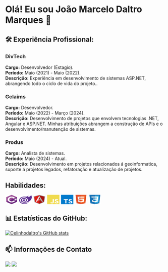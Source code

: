# Olá! Eu sou João Marcelo Daltro Marques 👋

## 🛠️ Experiência Profissional: 
  
### DivTech ###
**Cargo:** Desenvolvedor (Estagio).<br>
**Período:** Maio (2021) - Maio (2022).<br>
**Descrição:** Experiência em desenvolvimento de sistemas ASP.NET, abrangendo todo o ciclo de vida do projeto..

### Gclaims ###
**Cargo:** Desenvolvedor.  <br>
**Período:** Maio (2022) - Março (2024).  <br>
**Descrição:** Desenvolvimento de projetos que envolvem tecnologias .NET, Angular e ASP.NET. Minhas atribuições abrangem a construção de APIs e o desenvolvimento/manutenção de sistemas.

### Produs ###
**Cargo:** Analista de sistemas.<br>
**Período:** Maio (2024) - Atual.  <br>
**Descrição:** Desenvolvimento em projetos relacionados á geoinformatica, suporte á projetos legados, refatoração e atualização de projetos.



## Habilidades:
  <img align="center" alt="Celinho-Csharp" height="30" width="40" src="https://raw.githubusercontent.com/devicons/devicon/master/icons/csharp/csharp-original.svg">
  <img align="center" alt="Celinho-Blazor" height="30" width="40" src="https://raw.githubusercontent.com/devicons/devicon/master/icons/blazor/blazor-original.svg">
  <img align="center" alt="Celinho-AngulaJs" height="30" width="40" src="https://raw.githubusercontent.com/devicons/devicon/master/icons/angularjs/angularjs-original.svg">
  <img align="center" alt="Celinho-JS" height="30" width="40" src="https://raw.githubusercontent.com/devicons/devicon/master/icons/javascript/javascript-plain.svg">
  <img align="center" alt="Celinho-Ts" height="30" width="40" src="https://raw.githubusercontent.com/devicons/devicon/master/icons/typescript/typescript-plain.svg">
  <img align="center" alt="Celinho-HTML" height="30" width="40" src="https://raw.githubusercontent.com/devicons/devicon/master/icons/html5/html5-original.svg">
  <img align="center" alt="Celinho-CSS" height="30" width="40" src="https://raw.githubusercontent.com/devicons/devicon/master/icons/css3/css3-original.svg">


## 📊 Estatísticas do GitHub:
[![Celinhodaltro's GitHub stats](https://github-readme-stats.vercel.app/api?username=celinhodaltro)](https://github.com/celinhodaltro/github-readme-stats)


## 📫 Informações de Contato
  <a href = "mailto:celinhodaltro@gmail.com"><img src="https://img.shields.io/badge/-Gmail-%23333?style=for-the-badge&logo=gmail&logoColor=white" target="_blank"></a>
  <a href="https://www.linkedin.com/in/joaomarcelomarques/" target="_blank"><img src="https://img.shields.io/badge/-LinkedIn-%230077B5?style=for-the-badge&logo=linkedin&logoColor=white" target="_blank"></a> 


